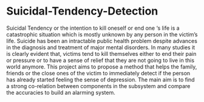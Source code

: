 # Suicidal-Tendency-Detection
Suicidal Tendency or the intention to kill oneself or end one ‘s life is a catastrophic situation which is mostly unknown by any person in the victim’s life. Suicide has been an intractable public health problem despite advances in the diagnosis and treatment of major mental disorders. In many studies it is clearly evident that, victims tend to kill themselves either to end their pain or pressure or to have a sense of relief that they are not going to live in this world anymore. This project aims to propose a method that helps the family, friends or the close ones of the victim to immediately detect if the person has already started feeling the sense of depression. The main aim is to find a strong co-relation between components in the subsystem and compare the accuracies to build an alarming system. 
